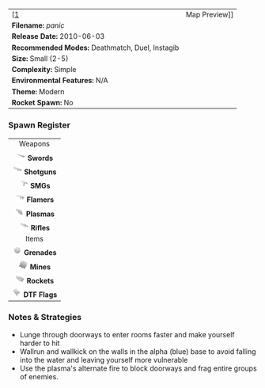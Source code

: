 |                                                        |                                        |
|--------------------------------------------------------|----------------------------------------|
| \[[1](File:Panic.png%7Cthumb%7Ccenter)|Map Preview\]\] | **Author: Derek "*Favorito*" Ponicki** |
| **Filename:** *panic*                                  |
| **Release Date:** 2010-06-03                           |
| **Recommended Modes:** Deathmatch, Duel, Instagib      |
| **Size:** Small (2-5)                                  |
| **Complexity:** Simple                                 |
| **Environmental Features:** N/A                        |
| **Theme:** Modern                                      |
| **Rocket Spawn:** No                                   |

### Spawn Register

|                                                                                             |
|:-------------------------------------------------------------------------------------------:|
|                                           Weapons                                           |
|     <img src="Sword.png" title="fig:Sword.png" alt="Sword.png" width="20" /> **Swords**     |
| <img src="Shotgun.png" title="fig:Shotgun.png" alt="Shotgun.png" width="20" /> **Shotguns** |
|         <img src="Smg.png" title="fig:Smg.png" alt="Smg.png" width="20" /> **SMGs**         |
|   <img src="Flamer.png" title="fig:Flamer.png" alt="Flamer.png" width="20" /> **Flamers**   |
|   <img src="Plasma.png" title="fig:Plasma.png" alt="Plasma.png" width="20" /> **Plasmas**   |
|     <img src="Rifle.png" title="fig:Rifle.png" alt="Rifle.png" width="20" /> **Rifles**     |
|                                            Items                                            |
| <img src="Grenade.png" title="fig:Grenade.png" alt="Grenade.png" width="20" /> **Grenades** |
|       <img src="Mine.png" title="fig:Mine.png" alt="Mine.png" width="20" /> **Mines**       |
|   <img src="Rocket.png" title="fig:Rocket.png" alt="Rocket.png" width="20" /> **Rockets**   |
|     <img src="Flag.png" title="fig:Flag.png" alt="Flag.png" width="20" /> **DTF Flags**     |

### Notes & Strategies

-   Lunge through doorways to enter rooms faster and make yourself harder to hit
-   Wallrun and wallkick on the walls in the alpha (blue) base to avoid falling into the water and leaving yourself more vulnerable
-   Use the plasma's alternate fire to block doorways and frag entire groups of enemies.

